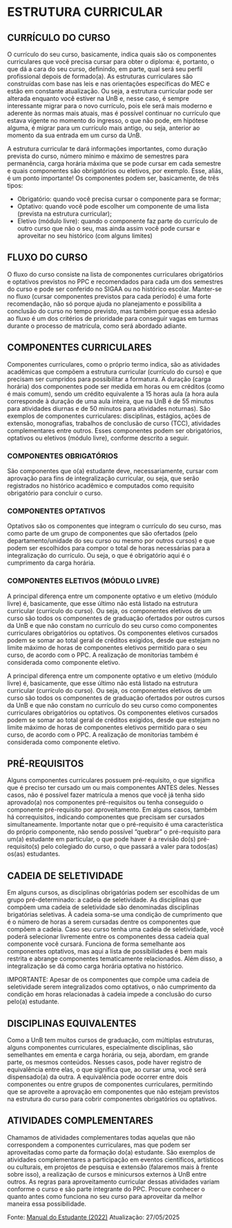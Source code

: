 # ESTRUTURA CURRICULAR
## CURRÍCULO DO CURSO
O currículo do seu curso, basicamente, indica quais são os componentes curriculares que você precisa cursar para obter o diploma: é, portanto, o que dá a cara do seu curso, definindo, em parte, qual será seu perfil profissional depois de formado(a). As estruturas curriculares são construídas com base nas leis e nas orientações específicas do MEC e estão em constante atualização. Ou seja, a estrutura curricular pode ser alterada enquanto você estiver na UnB e, nesse caso, é sempre interessante migrar para o novo currículo, pois ele será mais moderno e aderente às normas mais atuais, mas é possível continuar no currículo que estava vigente no momento do ingresso, o que não pode, em hipótese alguma, é migrar para um currículo mais antigo, ou seja, anterior ao momento da sua entrada em um curso da UnB.

A estrutura curricular te dará informações importantes, como duração prevista do curso, número mínimo e máximo de semestres para permanência, carga horária máxima que se pode cursar em cada semestre e quais
componentes são obrigatórios ou eletivos, por exemplo. Esse, aliás, é um ponto importante! Os componentes
podem ser, basicamente, de três tipos: 

- Obrigatório: quando você precisa cursar o componente para se formar;
- Optativo: quando você pode escolher um componente de uma lista (prevista na estrutura curricular);
- Eletivo (módulo livre): quando o componente faz parte do currículo de outro curso que não o seu, mas ainda assim você pode cursar e aproveitar no seu histórico (com alguns limites)

## FLUXO DO CURSO
O fluxo do curso consiste na lista de componentes curriculares obrigatórios e optativos previstos no PPC e recomendados para cada um dos semestres do curso e pode ser conferido no SIGAA ou no histórico escolar. Manter-se no fluxo (cursar componentes previstos para cada período) é uma forte recomendação, não só porque ajuda no planejamento e possibilita a conclusão do curso no tempo previsto, mas também porque essa adesão ao fluxo é um dos critérios de prioridade para conseguir vagas em turmas durante o processo de matrícula, como será abordado adiante. 

## COMPONENTES CURRICULARES
Componentes curriculares, como o próprio termo indica, são as atividades acadêmicas que compõem a estrutura curricular (currículo do curso) e que precisam ser cumpridos para possibilitar a formatura. A duração (carga horária) dos componentes pode ser medida em horas ou em créditos (como é mais comum), sendo um crédito equivalente a 15 horas aula (a hora aula corresponde à duração de uma aula inteira, que na UnB é de 55 minutos para atividades diurnas e de 50 minutos para atividades noturnas). São exemplos de componentes curriculares: disciplinas, estágios, ações de extensão, monografias, trabalhos de conclusão de curso (TCC), atividades complementares entre outros. Esses
componentes podem ser obrigatórios, optativos ou eletivos (módulo livre), conforme descrito a seguir.

### COMPONENTES OBRIGATÓRIOS
São componentes que o(a) estudante deve, necessariamente, cursar com aprovação para fins de integralização curricular, ou seja, que serão registrados no histórico acadêmico e computados como requisito obrigatório para concluir o curso. 

### COMPONENTES OPTATIVOS
Optativos são os componentes que integram o currículo do seu curso, mas como parte de um grupo de componentes que são ofertados (pelo departamento/unidade do seu curso ou mesmo por outros cursos) e que podem ser escolhidos para compor o total de horas necessárias para a integralização do
currículo. Ou seja, o que é obrigatório aqui é o cumprimento da carga horária. 

### COMPONENTES ELETIVOS (MÓDULO LIVRE)
A principal diferença entre um componente optativo e um eletivo (módulo livre) é, basicamente, que esse último não está listado na estrutura curricular (currículo do curso). Ou seja, os componentes eletivos de um curso são todos os componentes de graduação ofertados por outros cursos da UnB e que não constam no currículo do seu curso como componentes curriculares obrigatórios ou optativos. Os componentes eletivos cursados podem se somar ao total geral de créditos exigidos, desde que estejam no limite máximo de horas de componentes eletivos permitido para o seu curso, de acordo com o PPC. A realização de monitorias também é considerada como componente eletivo.

A principal diferença entre um componente optativo e um eletivo (módulo livre) é, basicamente, que esse último não está listado na estrutura curricular (currículo do curso). Ou seja, os componentes eletivos de um curso são todos os componentes de graduação ofertados por outros cursos da UnB e que não constam no currículo do seu curso como componentes curriculares obrigatórios ou optativos. Os componentes eletivos cursados podem se somar ao total geral de créditos exigidos, desde que estejam no limite máximo de horas de componentes eletivos permitido para o seu curso, de acordo com o PPC. A realização de monitorias também é considerada como componente eletivo.

## PRÉ-REQUISITOS
Alguns componentes curriculares possuem pré-requisito, o que significa que é preciso ter cursado um ou mais componentes ANTES deles. Nesses casos, não é possível fazer matrícula a menos que você já tenha
sido aprovado(a) nos componentes pré-requisitos ou tenha conseguido o componente pré-requisito por aproveitamento. Em alguns casos, também há correquisitos, indicando componentes que precisam ser cursados simultaneamente. Importante notar que o pré-requisito é uma característica do próprio componente, não sendo possível “quebrar” o pré-requisito para um(a) estudante em particular, o que pode haver é a revisão do(s) pré-requisito(s) pelo colegiado do curso, o que passará a valer para todos(as) os(as) estudantes. 

## CADEIA DE SELETIVIDADE
Em alguns cursos, as disciplinas obrigatórias podem ser escolhidas de um grupo pré-determinado: a cadeia de seletividade. As disciplinas que compõem uma cadeia de seletividade são denominadas disciplinas  brigatórias seletivas. À cadeia soma-se uma condição de cumprimento que é o número de horas a serem cursadas dentre os componentes que compõem a cadeia. Caso seu curso tenha uma cadeia de seletividade, você poderá selecionar livremente entre os componentes dessa cadeia qual componente você cursará. Funciona de forma semelhante aos componentes optativos, mas aqui a lista de possibilidades é bem mais restrita e abrange componentes tematicamente relacionados. Além disso, a integralização se dá como carga horária optativa no histórico.

IMPORTANTE: Apesar de os componentes que compõe uma cadeia de seletividade serem integralizados como optativos, o não cumprimento da condição em horas relacionadas à cadeia impede a conclusão do curso pelo(a) estudante.

## DISCIPLINAS EQUIVALENTES
Como a UnB tem muitos cursos de graduação, com múltiplas estruturas, alguns componentes curriculares, especialmente disciplinas, são semelhantes em ementa e carga horária, ou seja, abordam, em grande parte, os mesmos conteúdos. Nesses casos, pode haver registro de equivalência entre elas, o que significa que, ao cursar uma, você será dispensado(a) da outra. A equivalência pode ocorrer entre dois componentes ou entre grupos de componentes curriculares, permitindo que se aproveite a aprovação em componentes que não estejam previstos na estrutura do curso para cobrir componentes obrigatórios ou optativos. 

## ATIVIDADES COMPLEMENTARES
Chamamos de atividades complementares todas aquelas que não correspondem a componentes curriculares, mas que podem ser aproveitadas como parte da formação do(a) estudante. São exemplos de atividades complementares a participação em eventos científicos, artísticos ou culturais, em projetos de pesquisa e extensão (falaremos mais à frente sobre isso), a realização de cursos e minicursos externos à UnB entre outros. As regras para aproveitamento curricular dessas atividades variam conforme o curso e são parte integrante do PPC. Procure conhecer o quanto antes como funciona no seu curso para aproveitar da melhor maneira essa possibilidade. 

Fonte: [Manual do Estudante (2022)](https://www.boasvindas.unb.br/manual-para-estudantes)
Atualização: 27/05/2025